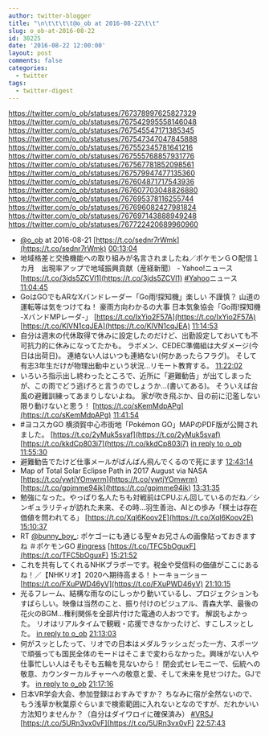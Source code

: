 ```yaml
---
author: twitter-blogger
title: "\n\t\t\t\t@o_ob at 2016-08-22\t\t"
slug: o_ob-at-2016-08-22
id: 30225
date: '2016-08-22 12:00:00'
layout: post
comments: false
categories:
  - twitter
tags:
  - twitter-digest
---
```


https://twitter.com/o_ob/statuses/767378997625827329 https://twitter.com/o_ob/statuses/767542995558146048 https://twitter.com/o_ob/statuses/767545547171385345 https://twitter.com/o_ob/statuses/767547347047845888 https://twitter.com/o_ob/statuses/767552345781641216 https://twitter.com/o_ob/statuses/767555768857931776 https://twitter.com/o_ob/statuses/767567781852098561 https://twitter.com/o_ob/statuses/767579947477135360 https://twitter.com/o_ob/statuses/767604871717543936 https://twitter.com/o_ob/statuses/767607703048826880 https://twitter.com/o_ob/statuses/767695378116255744 https://twitter.com/o_ob/statuses/767696082427981824 https://twitter.com/o_ob/statuses/767697143888949248 https://twitter.com/o_ob/statuses/767722420689960960  

*   [@o_ob](https://twitter.com/o_ob) at 2016-08-21 [https://t.co/sednr7rWmk](https://t.co/sednr7rWmk) [00:13:04](https://twitter.com/o_ob/statuses/767378997625827329)
*   地域格差と交換機能への取り組みが名言されましたね／ポケモンＧＯ配信１カ月　出現率アップで地域振興貢献（産経新聞） - Yahoo!ニュース [https://t.co/3jds5ZCVl1](https://t.co/3jds5ZCVl1) [#Yahoo](https://twitter.com/search?q=%23Yahoo&src=hash)ニュース [11:04:45](https://twitter.com/o_ob/statuses/767542995558146048)
*   GoはGOでもARなXバンドレーダー「Go雨!探知機」楽しい 不謹慎？ 山道の運転等は気をつけてね！ 豪雨方向わかるの大事 日本気象協会「Go雨!探知機 -XバンドMPレーダ-」 [https://t.co/IxYio2F57A](https://t.co/IxYio2F57A) [https://t.co/KlVN1cqJEA](https://t.co/KlVN1cqJEA) [11:14:53](https://twitter.com/o_ob/statuses/767545547171385345)
*   自分は週末の代休取得で休みに設定したのだけど、出勤設定しておいても不可抗力的に休みになってたかも。 ラボメン、CEDEC準備組は大ダメージ(今日は出荷日)。 連絡ない人はいつも連絡ない(何かあったらフラグ)。 そして有志3年生だけが物理出動中という状況…リモート教育する。 [11:22:02](https://twitter.com/o_ob/statuses/767547347047845888)
*   いろいろ指示出し終わったところで、近所に「避難勧告」が出てしまったが、この雨でどう逃げろと言うのでしょうか...(書いてある)。 そういえば台風の避難訓練ってあまりしないよね。 家が吹き飛ぶか、目の前に氾濫しない限り動けないと思う！ [https://t.co/sKemMdpAPg](https://t.co/sKemMdpAPg) [11:41:54](https://twitter.com/o_ob/statuses/767552345781641216)
*   #ヨコスカGO 横須賀中心市街地「Pokémon GO」MAPのPDF版が公開されました。 [https://t.co/2yMuk5svaf](https://t.co/2yMuk5svaf) [https://t.co/kkdCp803i7](https://t.co/kkdCp803i7) [in reply to o_ob](https://twitter.com/o_ob/statuses/767292695396036608) [11:55:30](https://twitter.com/o_ob/statuses/767555768857931776)
*   避難勧告でたけど仕事メールがばんばん飛んでくるので死にます [12:43:14](https://twitter.com/o_ob/statuses/767567781852098561)
*   Map of Total Solar Eclipse Path in 2017 August via NASA [https://t.co/ywtjYOmwrm](https://t.co/ywtjYOmwrm) [https://t.co/gpjmme94ik](https://t.co/gpjmme94ik) [13:31:35](https://twitter.com/o_ob/statuses/767579947477135360)
*   勉強になった。やっぱり名人たちも対戦前はCPUぶん回しているのだね／シンギュラリティが訪れた未来、その時…羽生善治、AIとの歩み「棋士は存在価値を問われてる」 [https://t.co/Xql6Koov2E](https://t.co/Xql6Koov2E) [15:10:37](https://twitter.com/o_ob/statuses/767604871717543936)
*   RT [@bunny_boy_](https://twitter.com/bunny_boy_): ポケゴーにも通じる聖☆お兄さんの画像貼っておきますね ＃ポケモンGO [#ingress](https://twitter.com/search?q=%23ingress&src=hash) [https://t.co/TFC5bOguxF](https://t.co/TFC5bOguxF) [15:21:52](https://twitter.com/o_ob/statuses/767607703048826880)
*   これを共有してくれるNHKブラボーです。税金や受信料の価値がここにあるね！／【NHKリオ】2020へ期待高まる！トーキョーショー [https://t.co/FXuPWD46yV](https://t.co/FXuPWD46yV) [21:10:15](https://twitter.com/o_ob/statuses/767695378116255744)
*   光るフレーム、結構な雨なのにしっかり動いているし、プロジェクションもすばらしい。映像は当然のこと、振り付けのビジュアル、青森大学、最後の花火のBGM…権利関係を全部片付けた電通の人おつです。 解説もよかった。 リオはリアルタイムで観戦・応援できなかったけど、すこしスッとした。 [in reply to o_ob](https://twitter.com/o_ob/statuses/767695378116255744) [21:13:03](https://twitter.com/o_ob/statuses/767696082427981824)
*   何がスッとしたって、リオでの日本はメダルラッシュだった一方、スポーツで頑張っても国民全体のモードはそこまで変わらなかった。興味がない人や仕事忙しい人はそもそも五輪を見ないから！ 閉会式セレモニーで、伝統への敬意、カウンターカルチャーへの敬意と愛、そして未来を見せつけた。GJです。 [in reply to o_ob](https://twitter.com/o_ob/statuses/767696082427981824) [21:17:16](https://twitter.com/o_ob/statuses/767697143888949248)
*   日本VR学会大会、参加登録はおすみですか？ ちなみに宿が全然ないので、もう浅草か秋葉原ぐらいまで検索範囲に入れないとなのですが、だれかいい方法知りませんか？（自分はダイワロイに確保済み） [#VRSJ](https://twitter.com/search?q=%23VRSJ&src=hash) [https://t.co/5URn3vx0vF](https://t.co/5URn3vx0vF) [22:57:43](https://twitter.com/o_ob/statuses/767722420689960960)